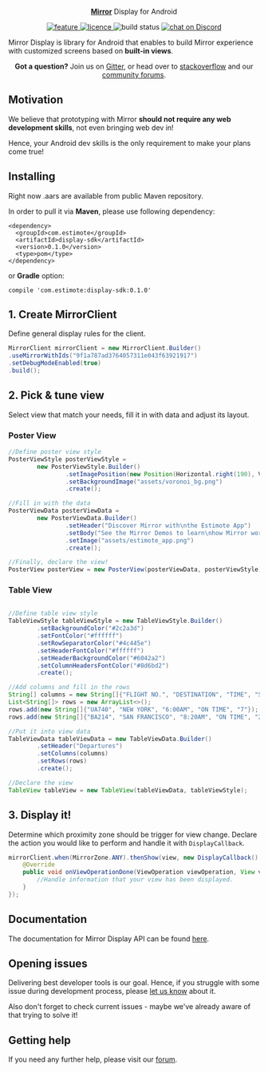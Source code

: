 
<p align="center">
    <a href="http://blog.estimote.com/post/150398268230/launching-estimote-mirror-the-worlds-first"><b>Mirror</b></a> Display for Android
</p>
<p align="center">
    <a href="https://estimote.canny.io/mirror-display">
        <img src="https://img.shields.io/badge/feature%20request-canny.io-blue.svg"
             alt="feature">
    </a>
    <a href="https://opensource.org/licenses/MIT">
        <img src="https://img.shields.io/badge/License-MIT-yellow.svg" alt="licence">
    </a>
    <a>
        <img src="https://www.bitrise.io/app/55cd8edc4f83f32e/status.svg?token=KN5gaUHiK2opILjxV8tcBg&branch=master"
             alt="build status">
    </a>
    <a href="https://discord.gg/HjJCwm5">
        <img src="https://img.shields.io/discord/308323056592486420.svg"
             alt="chat on Discord">
    </a>
</p>

Mirror Display is library for Android that enables to build Mirror experience with customized screens based on **built-in views**.

<p align="center">
<a><b>Got a question?</b> Join us on <a href="https://gitter.im/Estimote-Mirror-Display/Lobby">Gitter</a>, or head over to <a href="http://stackoverflow.com/questions/tagged/estimote">stackoverflow</a> and our <a href="https://forums.estimote.com">community forums</a>.</a>
</p>

## Motivation
We believe that prototyping with Mirror **should not require any web development skills**, not even bringing web dev in!

Hence, your Android dev skills is the only requirement to make your plans come true!
## Installing

Right now .aars are available from public Maven repository.

In order to pull it via **Maven**, please use following dependency:

```
<dependency>
  <groupId>com.estimote</groupId>
  <artifactId>display-sdk</artifactId>
  <version>0.1.0</version>
  <type>pom</type>
</dependency>
```

or **Gradle** option:

```
compile 'com.estimote:display-sdk:0.1.0'
```

## 1. Create MirrorClient

Define general display rules for the client.
```java
MirrorClient mirrorClient = new MirrorClient.Builder()
.useMirrorWithIds("9f1a787ad3764057311e043f63921917")
.setDebugModeEnabled(true)
.build();
```


## 2. Pick & tune view

Select view that match your needs, fill it in with data and adjust its layout.

### Poster View
```java
//Define poster view style
PosterViewStyle posterViewStyle =
        new PosterViewStyle.Builder()
                .setImagePosition(new Position(Horizontal.right(190), Vertical.top(5)))
                .setBackgroundImage("assets/voronoi_bg.png")
                .create();

//Fill in with the data
PosterViewData posterViewData =
        new PosterViewData.Builder()
                .setHeader("Discover Mirror with\nthe Estimote App")
                .setBody("See the Mirror Demos to learn\nhow Mirror works and what you\ncan use it for.")
                .setImage("assets/estimote_app.png")
                .create();

//Finally, declare the view!
PosterView posterView = new PosterView(posterViewData, posterViewStyle);
```

### Table View

```java

//Define table view style
TableViewStyle tableViewStyle = new TableViewStyle.Builder()
        .setBackgroundColor("#2c2a3d")
        .setFontColor("#ffffff")
        .setRowSeparatorColor("#4c445e")
        .setHeaderFontColor("#ffffff")
        .setHeaderBackgroundColor("#6042a2")
        .setColumnHeadersFontColor("#8d6bd2")
        .create();

//Add columns and fill in the rows       
String[] columns = new String[]{"FLIGHT NO.", "DESTINATION", "TIME", "STATUS", "GATE"};
List<String[]> rows = new ArrayList<>();
rows.add(new String[]{"UA740", "NEW YORK", "6:00AM", "ON TIME", "7"});
rows.add(new String[]{"BA214", "SAN FRANCISCO", "8:20AM", "ON TIME", "22"});

//Put it into view data
TableViewData tableViewData = new TableViewData.Builder()
        .setHeader("Departures")
        .setColumns(columns)
        .setRows(rows)
        .create();

//Declare the view
TableView tableView = new TableView(tableViewData, tableViewStyle);
```

## 3. Display it!
Determine which proximity zone should be trigger for view change. Declare the action you would like to perform and handle it with `DisplayCallback`.

```java
mirrorClient.when(MirrorZone.ANY).thenShow(view, new DisplayCallback() {
    @Override
    public void onViewOperationDone(ViewOperation viewOperation, View view) {
        //Handle information that your view has been displayed.
    }
});

```

## Documentation
The documentation for Mirror Display API can be found [here](https://link-to-docs).

## Opening issues
Delivering best developer tools is our goal. Hence, if you struggle with some issue during development process, please [let us know](https://link-to-issue) about it.

Also don't forget to check current issues - maybe we've already aware of that trying to solve it!

## Getting help
If you need any further help, please visit our [forum](https://forums.estimote.com/).

